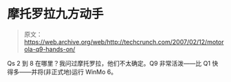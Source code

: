 # 摩托罗拉九方动手

> 原文：<https://web.archive.org/web/http://techcrunch.com/2007/02/12/motorola-q9-hands-on/>

Qs 2 到 8 在哪里？我问过摩托罗拉，他们不太确定。Q9 非常活泼——比 Q1 快得多——并将(非正式地)运行 WinMo 6。